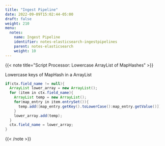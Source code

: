 ```yaml
---
title: "Ingest Pipeline"
date: 2022-09-09T15:02:44-05:00
draft: false
weight: 210
menu:
  notes:
    name: Ingest Pipeline
    identifier: notes-elasticsearch-ingestpipelines
    parent: notes-elasticsearch
    weight: 10
---
```





{{< note title="Script Processor: Lowercase ArrayList of MapHashes" >}}

Lowercase keys of MapHash in a ArrayList

```java
if(ctx.field_name != null){
  ArrayList lower_array = new ArrayList();
  for (item in ctx.field_name){
    ArrayList temp = new ArrayList();
    for(map_entry in item.entrySet()){
      temp.add([map_entry.getKey().toLowerCase():map_entry.getValue()])
    }
    lower_array.add(temp);
  }
  ctx.field_name = lower_array;
}
```

{{< /note >}}

